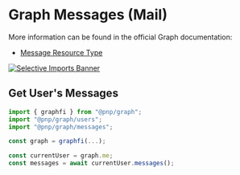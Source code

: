 # Graph Messages (Mail)

More information can be found in the official Graph documentation:

- [Message Resource Type](https://docs.microsoft.com/en-us/graph/api/resources/message?view=graph-rest-1.0)

[![Selective Imports Banner](https://img.shields.io/badge/Selective%20Imports-informational.svg)](../concepts/selective-imports.md)  

## Get User's Messages

```TypeScript
import { graphfi } from "@pnp/graph";
import "@pnp/graph/users";
import "@pnp/graph/messages";

const graph = graphfi(...);

const currentUser = graph.me;
const messages = await currentUser.messages();
```
